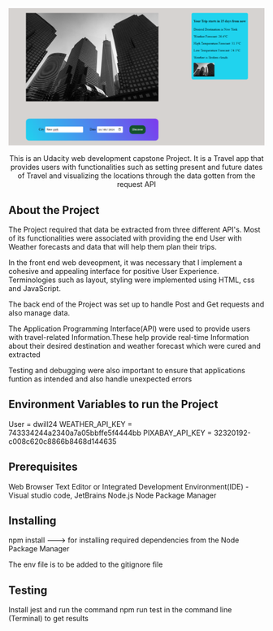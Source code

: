 <p align="center">
    <a href = "" rel = "noopener">
    <img width = 700px src="./src/client/public/images/project-picture.png" alt="Project Picture"></a>
</p>



<p align = "center"> This is an Udacity web development capstone Project. It is a Travel app that provides users with functionalities such as setting present and future dates of Travel and visualizing the locations through the data gotten from the request API <br>
</p> 


## About the Project

The Project required that data be extracted from three different API's. Most of its functionalities were associated with providing the end User with Weather forecasts and data that will help them plan their trips.

In the front end web deveopment, it was necessary that I implement a cohesive and appealing interface for positive User Experience. Terminologies such as layout, styling were implemented using HTML, css and JavaScript.

The back end of the Project was set up to handle Post and Get requests and also manage data.

The Application Programming Interface(API) were used to provide users with travel-related Information.These help provide real-time Information about their desired destination and weather forecast which were cured and extracted

Testing and debugging were also important to ensure that applications funtion as intended and also handle unexpected errors


## Environment Variables to run the Project

User = dwill24
WEATHER_API_KEY = 743334244a2340a7a05bbffe5f4444bb
PIXABAY_API_KEY = 32320192-c008c620c8866b8468d144635



## Prerequisites

Web Browser
Text Editor or Integrated Development Environment(IDE) - Visual studio code, JetBrains
Node.js
Node Package Manager


## Installing

npm install ---> for installing required dependencies from the Node Package Manager

The env file is to be added to the gitignore file


## Testing

Install jest and run the command npm run test in the command line (Terminal) to get results